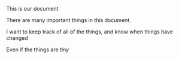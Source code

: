 This is our document

There are many important things in this document.

I want to keep track of all of the things, and know when things have
changed

Even if the things are *tiny*
